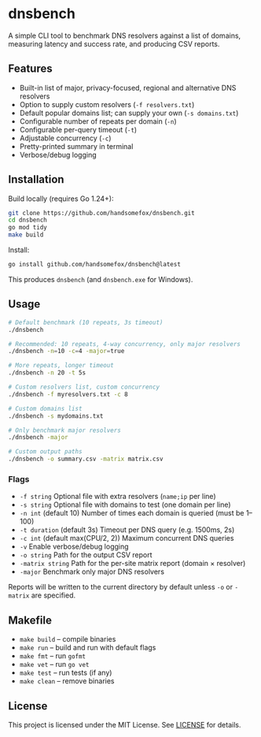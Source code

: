 # dnsbench

A simple CLI tool to benchmark DNS resolvers against a list of domains, measuring latency and success rate, and producing CSV reports.

## Features

- Built-in list of major, privacy-focused, regional and alternative DNS resolvers
- Option to supply custom resolvers (`-f resolvers.txt`)
- Default popular domains list; can supply your own (`-s domains.txt`)
- Configurable number of repeats per domain (`-n`)
- Configurable per-query timeout (`-t`)
- Adjustable concurrency (`-c`)
- Pretty-printed summary in terminal
- Verbose/debug logging

## Installation

Build locally (requires Go 1.24+):

```bash
git clone https://github.com/handsomefox/dnsbench.git
cd dnsbench
go mod tidy
make build
```

Install:

```bash
go install github.com/handsomefox/dnsbench@latest
```

This produces `dnsbench` (and `dnsbench.exe` for Windows).

## Usage

```bash
# Default benchmark (10 repeats, 3s timeout)
./dnsbench

# Recommended: 10 repeats, 4-way concurrency, only major resolvers
./dnsbench -n=10 -c=4 -major=true

# More repeats, longer timeout
./dnsbench -n 20 -t 5s

# Custom resolvers list, custom concurrency
./dnsbench -f myresolvers.txt -c 8

# Custom domains list
./dnsbench -s mydomains.txt

# Only benchmark major resolvers
./dnsbench -major

# Custom output paths
./dnsbench -o summary.csv -matrix matrix.csv
```

### Flags

- `-f string`
  Optional file with extra resolvers (`name;ip` per line)
- `-s string`
  Optional file with domains to test (one domain per line)
- `-n int` (default 10)
  Number of times each domain is queried (must be 1–100)
- `-t duration` (default 3s)
  Timeout per DNS query (e.g. 1500ms, 2s)
- `-c int` (default max(CPU/2, 2))
  Maximum concurrent DNS queries
- `-v`
  Enable verbose/debug logging
- `-o string`
  Path for the output CSV report
- `-matrix string`
  Path for the per-site matrix report (domain × resolver)
- `-major`
  Benchmark only major DNS resolvers

Reports will be written to the current directory by default unless `-o` or `-matrix` are specified.

## Makefile

- `make build` – compile binaries
- `make run` – build and run with default flags
- `make fmt` – run `gofmt`
- `make vet` – run `go vet`
- `make test` – run tests (if any)
- `make clean` – remove binaries

## License

This project is licensed under the MIT License. See [LICENSE](LICENSE) for details.
